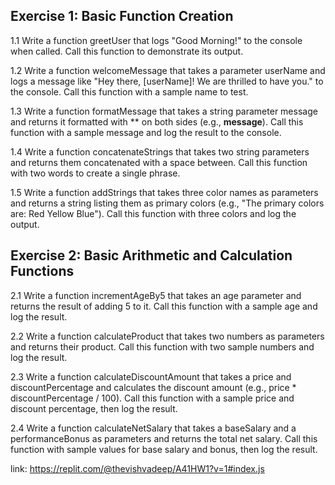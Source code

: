 ## Exercise 1: Basic Function Creation
1.1 Write a function greetUser that logs "Good Morning!" to the console when called. Call this function to demonstrate its output.

1.2 Write a function welcomeMessage that takes a parameter userName and logs a message like "Hey there, [userName]! We are thrilled to have you." to the console. Call this function with a sample name to test.

1.3 Write a function formatMessage that takes a string parameter message and returns it formatted with ** on both sides (e.g., **message**). Call this function with a sample message and log the result to the console.

1.4 Write a function concatenateStrings that takes two string parameters and returns them concatenated with a space between. Call this function with two words to create a single phrase.

1.5 Write a function addStrings that takes three color names as parameters and returns a string listing them as primary colors (e.g., "The primary colors are: Red Yellow Blue"). Call this function with three colors and log the output.

##  Exercise 2: Basic Arithmetic and Calculation Functions
2.1 Write a function incrementAgeBy5 that takes an age parameter and returns the result of adding 5 to it. Call this function with a sample age and log the result.

2.2 Write a function calculateProduct that takes two numbers as parameters and returns their product. Call this function with two sample numbers and log the result.

2.3 Write a function calculateDiscountAmount that takes a price and discountPercentage and calculates the discount amount (e.g., price * discountPercentage / 100). Call this function with a sample price and discount percentage, then log the result.

2.4 Write a function calculateNetSalary that takes a baseSalary and a performanceBonus as parameters and returns the total net salary. Call this function with sample values for base salary and bonus, then log the result.

link: https://replit.com/@thevishvadeep/A41HW1?v=1#index.js
